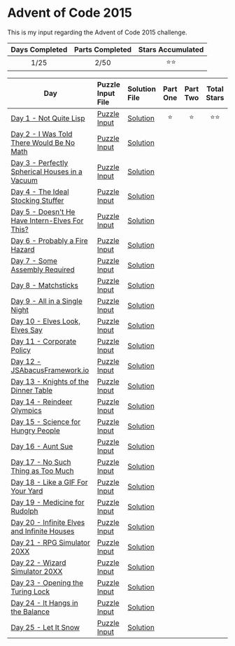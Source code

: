 # Advent of Code 2015
This is my input regarding the Advent of Code 2015 challenge.

| Days Completed | Parts Completed | Stars Accumulated |
| :------------: | :-------------: | :---------------: |
| 1/25           | 2/50            | :star::star: |

| Day                                                     | Puzzle Input File         | Solution File           | Part One | Part Two | Total Stars   |
| ------------------------------------------------------- | :------------------------ | :---------------------- | :------: | :------: | :-----------: |
| [Day 1 - Not Quite Lisp][DAY_1]                         | [Puzzle Input][PUZZLE_1]  | [Solution][SOLUTION_1]  | :star:   | :star:   | :star::star:  |
| [Day 2 - I Was Told There Would Be No Math][DAY_2]      | [Puzzle Input][PUZZLE_2]  | [Solution][SOLUTION_2]  |    |    |   |
| [Day 3 - Perfectly Spherical Houses in a Vacuum][DAY_3] | [Puzzle Input][PUZZLE_3]  | [Solution][SOLUTION_3]  |    |    |   |
| [Day 4 - The Ideal Stocking Stuffer][DAY_4]             | [Puzzle Input][PUZZLE_4]  | [Solution][SOLUTION_4]  |    |    |   |
| [Day 5 - Doesn't He Have Intern-Elves For This?][DAY_5] | [Puzzle Input][PUZZLE_5]  | [Solution][SOLUTION_5]  |    |    |   |
| [Day 6 - Probably a Fire Hazard][DAY_6]                 | [Puzzle Input][PUZZLE_6]  | [Solution][SOLUTION_6]  |    |    |   |
| [Day 7 - Some Assembly Required][DAY_7]                 | [Puzzle Input][PUZZLE_7]  | [Solution][SOLUTION_7]  |    |    |   |
| [Day 8 - Matchsticks][DAY_8]                            | [Puzzle Input][PUZZLE_8]  | [Solution][SOLUTION_8]  |    |    |   |
| [Day 9 - All in a Single Night][DAY_9]                  | [Puzzle Input][PUZZLE_9]  | [Solution][SOLUTION_9]  |    |    |   |
| [Day 10 - Elves Look, Elves Say][DAY_10]                | [Puzzle Input][PUZZLE_10] | [Solution][SOLUTION_10] |    |    |   |
| [Day 11 - Corporate Policy][DAY_11]                     | [Puzzle Input][PUZZLE_11] | [Solution][SOLUTION_11] |    |    |   |
| [Day 12 - JSAbacusFramework.io][DAY_12]                 | [Puzzle Input][PUZZLE_12] | [Solution][SOLUTION_12] |    |    |   |
| [Day 13 - Knights of the Dinner Table][DAY_13]          | [Puzzle Input][PUZZLE_13] | [Solution][SOLUTION_13] |    |    |   |
| [Day 14 - Reindeer Olympics][DAY_14]                    | [Puzzle Input][PUZZLE_14] | [Solution][SOLUTION_14] |    |    |   |
| [Day 15 - Science for Hungry People][DAY_15]            | [Puzzle Input][PUZZLE_15] | [Solution][SOLUTION_15] |    |    |   |
| [Day 16 - Aunt Sue][DAY_16]                             | [Puzzle Input][PUZZLE_16] | [Solution][SOLUTION_16] |    |    |   |
| [Day 17 - No Such Thing as Too Much][DAY_17]            | [Puzzle Input][PUZZLE_17] | [Solution][SOLUTION_17] |    |    |   |
| [Day 18 - Like a GIF For Your Yard][DAY_18]             | [Puzzle Input][PUZZLE_18] | [Solution][SOLUTION_18] |    |    |   |
| [Day 19 - Medicine for Rudolph][DAY_19]                 | [Puzzle Input][PUZZLE_19] | [Solution][SOLUTION_19] |    |    |   |
| [Day 20 - Infinite Elves and Infinite Houses][DAY_20]   | [Puzzle Input][PUZZLE_20] | [Solution][SOLUTION_20] |    |    |   |
| [Day 21 - RPG Simulator 20XX][DAY_21]                   | [Puzzle Input][PUZZLE_21] | [Solution][SOLUTION_21] |    |    |   |
| [Day 22 - Wizard Simulator 20XX][DAY_22]                | [Puzzle Input][PUZZLE_22] | [Solution][SOLUTION_22] |    |    |   |
| [Day 23 - Opening the Turing Lock][DAY_23]              | [Puzzle Input][PUZZLE_23] | [Solution][SOLUTION_23] |    |    |   |
| [Day 24 - It Hangs in the Balance][DAY_24]              | [Puzzle Input][PUZZLE_24] | [Solution][SOLUTION_24] |    |    |   |
| [Day 25 - Let It Snow][DAY_25]                          | [Puzzle Input][PUZZLE_25] | [Solution][SOLUTION_25] |    |    |   |

<!-- Link to the days in Advent of Code -->
[DAY_1]:  https://adventofcode.com/2015/day/1
[DAY_2]:  https://adventofcode.com/2015/day/2
[DAY_3]:  https://adventofcode.com/2015/day/3
[DAY_4]:  https://adventofcode.com/2015/day/4
[DAY_5]:  https://adventofcode.com/2015/day/5
[DAY_6]:  https://adventofcode.com/2015/day/6
[DAY_7]:  https://adventofcode.com/2015/day/7
[DAY_8]:  https://adventofcode.com/2015/day/8
[DAY_9]:  https://adventofcode.com/2015/day/9
[DAY_10]: https://adventofcode.com/2015/day/10
[DAY_11]: https://adventofcode.com/2015/day/11
[DAY_12]: https://adventofcode.com/2015/day/12
[DAY_13]: https://adventofcode.com/2015/day/13
[DAY_14]: https://adventofcode.com/2015/day/14
[DAY_15]: https://adventofcode.com/2015/day/15
[DAY_16]: https://adventofcode.com/2015/day/16
[DAY_17]: https://adventofcode.com/2015/day/17
[DAY_18]: https://adventofcode.com/2015/day/18
[DAY_19]: https://adventofcode.com/2015/day/19
[DAY_20]: https://adventofcode.com/2015/day/20
[DAY_21]: https://adventofcode.com/2015/day/21
[DAY_22]: https://adventofcode.com/2015/day/22
[DAY_23]: https://adventofcode.com/2015/day/23
[DAY_24]: https://adventofcode.com/2015/day/24
[DAY_25]: https://adventofcode.com/2015/day/25

<!-- Link to the local Solution File -->
[SOLUTION_1]:  Day%201/Day%201%20-%20Not%20Quite%20Lisp.py]
[SOLUTION_2]:  Day%202/Day%202%20-%20I%20Was%20Told%20There%20Would%20Be%20No%20Math.py]
[SOLUTION_3]:  Day%203/Day%203%20-%20Perfectly%20Spherical%20Houses%20in%20a%20Vacuum.py]
[SOLUTION_4]:  Day%204/Day%204%20-%20The%20Ideal%20Stocking%20Stuffer.py]
[SOLUTION_5]:  Day%205/Day%205%20-%20Doesn't%20He%20Have%20Intern-Elves%20For%20This.py]
[SOLUTION_6]:  Day%206/Day%206%20-%20Probably%20a%20Fire%20Hazard.py]
[SOLUTION_7]:  Day%207/Day%207%20-%20Some%20Assembly%20Required.py]
[SOLUTION_8]:  Day%208/Day%208%20-%20Matchsticks.py]
[SOLUTION_9]:  Day%209/Day%209%20-%20All%20in%20a%20Single%20Night.py]
[SOLUTION_10]: Day%2010/Day%2010%20-%20Elves%20Look,%20Elves%20Say.py]
[SOLUTION_11]: Day%2011/Day%2011%20-%20Corporate%20Policy.py]
[SOLUTION_12]: Day%2012/Day%2012%20-%20JSAbacusFramework.io.py]
[SOLUTION_13]: Day%2013/Day%2013%20-%20Knights%20of%20the%20Dinner%20Table.py]
[SOLUTION_14]: Day%2014/Day%2014%20-%20Reindeer%20Olympics.py]
[SOLUTION_15]: Day%2015/Day%2015%20-%20Science%20for%20Hungry%20People.py]
[SOLUTION_16]: Day%2016/Day%2016%20-%20Aunt%20Sue.py]
[SOLUTION_17]: Day%2017/Day%2017%20-%20No%20Such%20Thing%20as%20Too%20Much.py]
[SOLUTION_18]: Day%2018/Day%2018%20-%20Like%20a%20GIF%20For%20Your%20Yard.py]
[SOLUTION_19]: Day%2019/Day%2019%20-%20Medicine%20for%20Rudolph.py]
[SOLUTION_20]: Day%2020/Day%2020%20-%20Infinite%20Elves%20and%20Infinite%20Houses.py]
[SOLUTION_21]: Day%2021/Day%2021%20-%20RPG%20Simulator%2020XX.py]
[SOLUTION_22]: Day%2022/Day%2022%20-%20Wizard%20Simulator%2020XX.py]
[SOLUTION_23]: Day%2023/Day%2023%20-%20Opening%20the%20Turing%20Lock.py]
[SOLUTION_24]: Day%2024/Day%2024%20-%20It%20Hangs%20in%20the%20Balance.py]
[SOLUTION_25]: Day%2025/Day%2025%20-%20Let%20It%20Snow.py]

<!-- Link to the local Puzzle Input File -->
[PUZZLE_1]:  Day%201/Not_Quite_Lisp.py]
[PUZZLE_2]:  Day%202/I_Was_Told_There_Would_Be_No_Math.py]
[PUZZLE_3]:  Day%203/Perfectly_Spherical_Houses_in_a_Vacuum.py]
[PUZZLE_4]:  Day%204/The_Ideal_Stocking_Stuffer.py]
[PUZZLE_5]:  Day%205/Doesnt_He_Have_Intern_Elves_For_This.py]
[PUZZLE_6]:  Day%206/Probably_a_Fire_Hazard.py]
[PUZZLE_7]:  Day%207/Some_Assembly_Required.py]
[PUZZLE_8]:  Day%208/Matchsticks.py]
[PUZZLE_9]:  Day%209/All_in_a_Single_Night.py]
[PUZZLE_10]: Day%2010/Elves_Look,_Elves_Say.py]
[PUZZLE_11]: Day%2011/Corporate_Policy.py]
[PUZZLE_12]: Day%2012/JSAbacusFramework.io.py]
[PUZZLE_13]: Day%2013/Knights_of_the_Dinner_Table.py]
[PUZZLE_14]: Day%2014/Reindeer_Olympics.py]
[PUZZLE_15]: Day%2015/Science_for_Hungry_People.py]
[PUZZLE_16]: Day%2016/Aunt_Sue.py]
[PUZZLE_17]: Day%2017/No_Such_Thing_as_Too_Much.py]
[PUZZLE_18]: Day%2018/Like_a_GIF_For_Your_Yard.py]
[PUZZLE_19]: Day%2019/Medicine_for_Rudolph.py]
[PUZZLE_20]: Day%2020/Infinite_Elves_and_Infinite_Houses.py]
[PUZZLE_21]: Day%2021/RPG_Simulator_20XX.py]
[PUZZLE_22]: Day%2022/Wizard_Simulator_20XX.py]
[PUZZLE_23]: Day%2023/Opening_the_Turing_Lock.py]
[PUZZLE_24]: Day%2024/It_Hangs_in_the_Balance.py]
[PUZZLE_25]: Day%2025/Let_It_Snow.py]